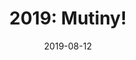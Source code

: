 ---
layout: inner
position: right
title: '2019: Mutiny!'
date: 2019-08-12
categories: posts
tags: Unity GodGame AI NodeCanvas BehaviourTrees C# 3D
team_size: 2
roles: Programmer Audio
contribution_url: 'nAn'
contribution:
 - Water Shader & Night/Day cycle
 - Full UI design and implementation
 - Music and sound effects design, composition, and integration
 - Behaviour trees documentation
 - Game Loop logic

featured_image: '/img/posts/fantasy_brawl.gif'
project_link: 'https://ch0m5.github.io/Mutiny/'
button_icon: 'flask'
button_text: 'Visit Project'
lead_text: 'Mutiny! is a god game in which you manage the security and logistics of a ship that is carrying prisoners. Make sure all the personnel and prisoners have their basic needs covered and frustrate any escape attempt!'
---